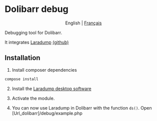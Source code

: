 # Dolibarr debug

<div style="text-align: center">

English | [Français](https://github.com/artis-auxilium/dolibarr_debug/blob/main/README.fr.md)
</div>
Debugging tool for Dolibarr.

It integrates [Laradump](https://laradumps.dev/) [(github)](https://github.com/laradumps/laradumps) 

## Installation

1. Install composer dependencies

```bash
compose install
```

2. Install the [Laradump desktop software](https://laradumps.dev/get-started/installation.html?id=desktop-app#desktop-app)

3. Activate the module.
4. You can now use Laradump in Dolibarr with the function `ds()`. 
Open [Url_dolibarr]/debug/example.php